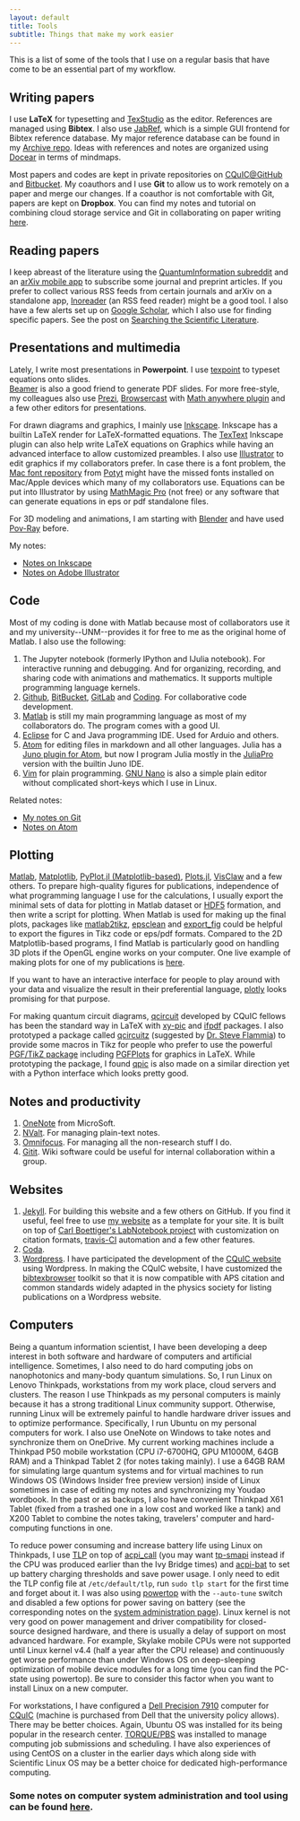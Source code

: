 ```yaml
---
layout: default
title: Tools
subtitle: Things that make my work easier
---
```


This is a list of some of the tools that I use on a regular basis that have
come to be an essential part of my workflow.

## Writing papers

I use **LaTeX** for typesetting and [TexStudio](http://texstudio.org/)
as the editor.
References are managed using **Bibtex**.  I also use
[JabRef](http://jabref.org/), which is a simple GUI frontend for
Bibtex reference database.
My major reference database can be found in my [Archive repo](https://github.com/i2000s/Archive).
Ideas with references and notes are organized using [Docear](http://docear.org) in terms of mindmaps.

Most papers and codes are kept in private repositories on
[CQuIC@GitHub](http://cquic-github.github.io) and [Bitbucket](http://bitbucket.org).  My coauthors and I use **Git** to
allow us to work remotely on a paper and merge our changes.
If a coauthor is not comfortable with Git, papers are kept on **Dropbox**.
You can find my notes and tutorial on combining cloud storage service and Git in collaborating on paper writing [here](https://i2000s.github.io/en/2017/05/24/using-git-to-collaborate-with-people-who-dont-use-git.html).

## Reading papers
I keep abreast of the literature using the [QuantumInformation subreddit](https://www.reddit.com/r/QuantumInformation/) and an [arXiv mobile app](https://github.com/jdeslip/arxiv-mobile) to subscribe some journal and preprint articles.
If you prefer to collect various RSS feeds from certain journals and arXiv on a standalone app, [Inoreader](http://www.inoreader.com) (an RSS feed reader) might be a good tool.
I also have a few alerts set up on [Google Scholar](http://scholar.google.com), which I also use for finding specific papers.
See the post on [Searching the Scientific Literature](http://www.davidketcheson.info/2011/10/27/searching-scientific-literature.html).


## Presentations and multimedia
Lately, I write most presentations in **Powerpoint**.  I use
[texpoint](http://texpoint.necula.org/) to typeset equations onto slides.  
[Beamer](https://en.wikipedia.org/wiki/Beamer_(LaTeX)) is also a good friend to generate PDF slides.
For more free-style, my colleagues also use [Prezi](http://prezi.com/), [Browsercast](https://github.com/ReDEnergy/Browsercast) with [Math anywhere plugin](https://github.com/andrusha/mathml-chrome) and a few other editors for presentations.

For drawn diagrams and graphics, I mainly use [Inkscape](https://inkscape.org/).
Inkscape has a builtin LaTeX render for LaTeX-formatted equations.
The [TexText](https://bitbucket.org/pitgarbe/textext) Inkscape plugin can also help write LaTeX equations on Graphics while having an advanced interface to allow customized preambles.
I also use [Illustrator](http://www.adobe.com/products/illustrator.html) to edit graphics if my collaborators prefer.
In case there is a font problem, the [Mac font repository](https://github.com/potyt/fonts) from [Potyt](https://github.com/potyt) might have the missed fonts installed on Mac/Apple devices which many of my collaborators use.
Equations can be put into Illustrator by using [MathMagic Pro](http://www.mathmagic.com/) (not free) or any software that can generate equations in eps or pdf standalone files.

For 3D modeling and animations, I am starting with [Blender](http://www.blender.org/) and have used [Pov-Ray](http://www.povray.org/) before.

My notes:

+ [Notes on Inkscape](/en/notebooks/inkscape.html)
+ [Notes on Adobe Illustrator](/en/notebooks/illustrator.html)

## Code
Most of my coding is done with Matlab because most of collaborators use it and my university--UNM--provides it for free to me as the original home of Matlab.  I also use the following:

 1. The Jupyter notebook (formerly IPython and IJulia notebook). For interactive running and debugging. And for organizing, recording, and
    sharing code with animations and mathematics. It supports multiple programming language kernels.
 2. [Github](http://github.com), [BitBucket](http://bitbucket.com), [GitLab](https://about.gitlab.com/) and [Coding](https://coding.net/).  For collaborative code development.
 3. [Matlab](https://www.mathworks.com/products/matlab.html) is still my main programming language as most of my collaborators do. The program comes with a good UI.
 4. [Eclipse](https://www.eclipse.org/) for C and Java programming IDE. Used for Arduio and others.
 5. [Atom](https://atom.io) for editing files in markdown and all other languages. Julia has a [Juno plugin for Atom](http://junolab.org/), but now I program Julia mostly in the [JuliaPro](https://juliacomputing.com/products/juliapro.html) version with the builtin Juno IDE.
 6. [Vim](http://www.vim.org) for plain programming. [GNU Nano](https://www.nano-editor.org/) is also a simple plain editor without complicated short-keys which I use in Linux.

 Related notes:

 + [My notes on Git](/en/notebooks/git.html)
 + [Notes on Atom](/en/notebooks/atom.html)

## Plotting

[Matlab](http://matlab.com), [Matplotlib](http://matplotlib.org/), [PyPlot.jl (Matplotlib-based)](https://github.com/JuliaPy/PyPlot.jl), [Plots.jl](https://github.com/JuliaPy/PyPlot.jl), [VisClaw](https://github.com/clawpack/visclaw) and a few others.
To prepare high-quality figures for publications, independence of what programming language I use for the calculations, I usually export the minimal sets of data for plotting in Matlab dataset or [HDF5](https://support.hdfgroup.org/HDF5/doc/index.html) formation, and then write a script for plotting.
When Matlab is used for making up the final plots, packages like [matlab2tikz](https://github.com/matlab2tikz/matlab2tikz), [epsclean](https://github.com/Conclusio/matlab-epsclean) and [export_fig](https://github.com/altmany/export_fig) could be helpful to export the figures in Tikz code or eps/pdf formats.
Compared to the 2D Matplotlib-based programs, I find Matlab is particularly good on handling 3D plots if the OpenGL engine works on your computer.
One live example of making plots for one of my publications is [here](https://github.com/CQuIC/FaradaySqueezingProtocol).

If you want to have an interactive interface for people to play around with your data and visualize the result in their preferential language, [plotly](https://plot.ly/) looks promising for that purpose.

For making quantum circuit diagrams, [qcircuit](https://github.com/cquic/qcircuit) developed by CQuIC fellows has been the standard way in LaTeX with [xy-pic](http://www.tug.org/applications/Xy-pic/) and [ifpdf](http://www.ctan.org/pkg/ifpdf) packages.
I also prototyped a package called [qcircuitz](https://github.com/CQuIC/qcircuitz) (suggested by [Dr. Steve Flammia](http://www.physics.usyd.edu.au/~sflammia)) to provide some macros in Tikz for people who prefer to use the powerful [PGF/TikZ package](https://sourceforge.net/projects/pgf/) including [PGFPlots](http://pgfplots.sourceforge.net/) for graphics in LaTeX.
While prototyping the package, I found [qpic](https://github.com/qpic/qpic) is also made on a similar direction yet with a Python interface which looks pretty good.


## Notes and productivity

 1. [OneNote](https://www.onenote.com/) from MicroSoft.
 1. [NValt](http://brettterpstra.com/nvalt-2-2-public-beta/).  For managing
    plain-text notes.
 1. [Omnifocus](http://www.omnigroup.com/products/omnifocus/).  For managing all the non-research stuff I do.
 1. [Gitit](http://gitit.net/).  Wiki software could be useful for
    internal collaboration within a group.

## Websites

 1. [Jekyll](https://github.com/mojombo/jekyll).  For building this website and a few others on GitHub. If you find it useful, feel free to use [my website](https://github.com/i2000s/i2000s.github.io) as a template for your site. It is built on top of [Carl Boettiger's LabNotebook project](https://github.com/cboettig/labnotebook) with customization on citation formats, [travis-CI](http://travis-ci.org/) automation and a few other features.
 2. [Coda](https://panic.com/coda/).  
 3. [Wordpress](http://wordpress.org/). I have participated the development of the [CQuIC website](https://cquic.unm.edu) using Wordpress. In making the CQuIC website, I have customized the [bibtexbrowser](https://github.com/monperrus/bibtexbrowser) toolkit so that it is now compatible with APS citation and common standards widely adapted in the physics society for listing publications on a Wordpress website.

## Computers

Being a quantum information scientist, I have been developing a deep interest in both software and hardware of computers and artificial intelligence.
Sometimes, I also need to do hard computing jobs on nanophotonics and many-body quantum simulations.
So, I run Linux on Lenovo Thinkpads, workstations from my work place, cloud servers and clusters.
The reason I use Thinkpads as my personal computers is mainly because it has a strong traditional Linux community support. Otherwise, running Linux will be extremely painful to handle hardware driver issues and to optimize performance.
Specifically, I run Ubuntu on my personal computers for work.
I also use OneNote on Windows to take notes and synchronize them on OneDrive.
My current working machines include a Thinkpad P50 mobile workstation (CPU i7-6700HQ, GPU M1000M, 64GB RAM) and a Thinkpad Tablet 2 (for notes taking mainly).
I use a 64GB RAM for simulating large quantum systems and for virtual machines to run Windows OS (Windows Insider free preview version) inside of Linux sometimes in case of editing my notes and synchronizing my Youdao wordbook.
In the past or as backups, I also have convenient Thinkpad X61 Tablet (fixed from a trashed one in a low cost and worked like a tank) and X200 Tablet to combine the notes taking, travelers' computer and hard-computing functions in one.

To reduce power consuming and increase battery life using Linux on Thinkpads, I use [TLP](http://linrunner.de/en/tlp/docs/tlp-linux-advanced-power-management.html) on top of [acpi_call](https://github.com/mkottman/acpi_call) (you may want [tp-smapi](http://www.thinkwiki.org/wiki/Tp_smapi) instead if the CPU was produced earlier than the Ivy Bridge times) and [acpi-bat](http://www.thinkwiki.org/wiki/Tpacpi-bat) to set up battery charging thresholds and save power usage.
I only need to edit the TLP config file at `/etc/default/tlp`, run `sudo tlp start` for the first time and forget about it.
I was also using [powertop](https://wiki.archlinux.org/index.php/powertop) with the `--auto-tune` switch and disabled a few options for power saving on battery (see the corresponding notes on the [system administration page](/en/notebooks/SystemAdmin.html)).
Linux kernel is not very good on power management and driver compatibility for closed-source designed hardware, and there is usually a delay of support on most advanced hardware.
For example, Skylake mobile CPUs were not supported until Linux kernel v4.4 (half a year after the CPU release) and continuously get worse performance than under Windows OS on deep-sleeping optimization of mobile device modules for a long time (you can find the PC-state using powertop).
Be sure to consider this factor when you want to install Linux on a new computer.

For workstations, I have configured a [Dell Precision 7910](http://www.dell.com/us/business/p/precision-t7910-workstation/pd) computer for [CQuIC](https://cquic.unm.edu) (machine is purchased from Dell that the university policy allows). There may be better choices.
Again, Ubuntu OS was installed for its being popular in the research center.
[TORQUE/PBS](http://www.adaptivecomputing.com/products/open-source/torque/) was installed to manage computing job submissions and scheduling.
I have also experiences of using CentOS on a cluster in the earlier days which along side with Scientific Linux OS may be a better choice for dedicated high-performance computing.


### Some notes on computer system administration and tool using can be found [here](/en/notebooks/SystemAdmin.html).

